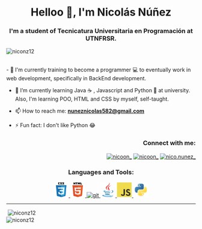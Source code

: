 <h1 align="center">Helloo 👋, I'm Nicolás Núñez</h1>
<h3 align="center">I'm a student of Tecnicatura Universitaria en Programación at UTNFRSR.</h3>
<p align="left"> <img src="https://komarev.com/ghpvc/?username=niconz12&label=Profile%20views&color=007bff&style=plastic" alt="niconz12" /> </p>
<br>
- 🔭 I'm currently training to become a programmer 💻 to eventually work in web development, specifically in BackEnd development.

- 🌱 I’m currently learning Java ☕ , Javascript and Python 🐍 at university. Also, I'm learning POO, HTML and CSS by myself, self-taught.

- 📫 How to reach me: **nuneznicolas582@gmail.com**

- ⚡ Fun fact: I don't like Python 😂

<h3 align="right">Connect with me:</h3>
<p align="right">
<a href="https://github.com/NicoNZ12" target="blank"><img align="center" src="https://raw.githubusercontent.com/rahuldkjain/github-profile-readme-generator/master/src/images/icons/Social/github.svg" alt="nicoon_" height="30" width="40"/></a>
<a href="https://twitter.com/nicoon_" target="blank"><img align="center" src="https://raw.githubusercontent.com/rahuldkjain/github-profile-readme-generator/master/src/images/icons/Social/twitter.svg" alt="nicoon_" height="30" width="40" /></a>
<a href="https://instagram.com/nico.nunez_" target="blank"><img align="center" src="https://raw.githubusercontent.com/rahuldkjain/github-profile-readme-generator/master/src/images/icons/Social/instagram.svg" alt="nico.nunez_" height="30" width="40" /></a>
</p>

<h3 align="center">Languages and Tools:</h3>
<p align="center"><a href="https://www.w3schools.com/css/" target="_blank" rel="noreferrer"> <img src="https://raw.githubusercontent.com/devicons/devicon/master/icons/css3/css3-original-wordmark.svg" alt="css3" width="40" height="40"/> </a> <a href="https://git-scm.com/" target="_blank" rel="noreferrer"><img src="https://raw.githubusercontent.com/devicons/devicon/master/icons/html5/html5-original-wordmark.svg" alt="html5" width="40" height="40"/> </a> <a href="https://www.java.com" target="_blank" rel="noreferrer"> <img src="https://www.vectorlogo.zone/logos/git-scm/git-scm-icon.svg" alt="git" width="40" height="40"/> </a> <a href="https://www.w3.org/html/" target="_blank" rel="noreferrer"><img src="https://raw.githubusercontent.com/devicons/devicon/master/icons/java/java-original.svg" alt="java" width="40" height="40"/> </a> <a href="https://developer.mozilla.org/en-US/docs/Web/JavaScript" target="_blank" rel="noreferrer"> <img src="https://raw.githubusercontent.com/devicons/devicon/master/icons/javascript/javascript-original.svg" alt="javascript" width="40" height="40"/> </a> <a href="https://www.python.org" target="_blank" rel="noreferrer"> <img src="https://raw.githubusercontent.com/devicons/devicon/master/icons/python/python-original.svg" alt="python" width="40" height="40"/> </a> </p>
<hr>
<span>&nbsp;<img align="center" src="https://github-readme-stats.vercel.app/api?username=niconz12&show_icons=true&locale=en" alt="niconz12" /></span> 
<br>
<span><img align="center" src="https://github-readme-streak-stats.herokuapp.com/?user=niconz12&theme=default" alt="niconz12" /></span>
